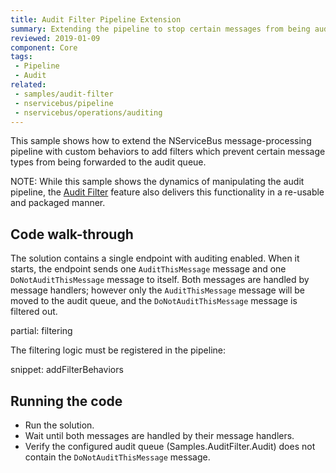 ```yaml
---
title: Audit Filter Pipeline Extension
summary: Extending the pipeline to stop certain messages from being audited
reviewed: 2019-01-09
component: Core
tags:
 - Pipeline
 - Audit
related:
 - samples/audit-filter
 - nservicebus/pipeline
 - nservicebus/operations/auditing
---
```



This sample shows how to extend the NServiceBus message-processing pipeline with custom behaviors to add filters which prevent certain message types from being forwarded to the audit queue.

NOTE: While this sample shows the dynamics of manipulating the audit pipeline, the [Audit Filter](/nservicebus/audit-filter) feature also delivers this functionality in a re-usable and packaged manner.


## Code walk-through

The solution contains a single endpoint with auditing enabled. When it starts, the endpoint sends one `AuditThisMessage` message and one `DoNotAuditThisMessage` message to itself. Both messages are handled by message handlers; however only the `AuditThisMessage` message will be moved to the audit queue, and the `DoNotAuditThisMessage` message is filtered out.

partial: filtering

The filtering logic must be registered in the pipeline:

snippet: addFilterBehaviors


## Running the code

 * Run the solution.
 * Wait until both messages are handled by their message handlers.
 * Verify the configured audit queue (Samples.AuditFilter.Audit) does not contain the `DoNotAuditThisMessage` message.
